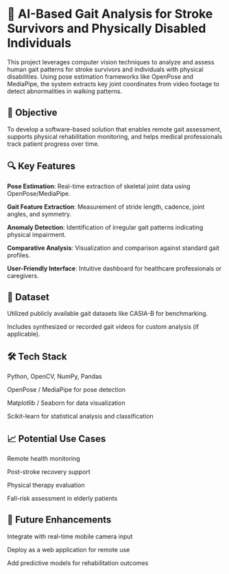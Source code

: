 # **🧠 AI-Based Gait Analysis for Stroke Survivors and Physically Disabled Individuals**
This project leverages computer vision techniques to analyze and assess human gait patterns for stroke survivors and individuals with physical disabilities. Using pose estimation frameworks like OpenPose and MediaPipe, the system extracts key joint coordinates from video footage to detect abnormalities in walking patterns.

## **🏥 Objective**
To develop a software-based solution that enables remote gait assessment, supports physical rehabilitation monitoring, and helps medical professionals track patient progress over time.

## **🔍 Key Features**
**Pose Estimation**: Real-time extraction of skeletal joint data using OpenPose/MediaPipe.

**Gait Feature Extraction**: Measurement of stride length, cadence, joint angles, and symmetry.

**Anomaly Detection**: Identification of irregular gait patterns indicating physical impairment.

**Comparative Analysis**: Visualization and comparison against standard gait profiles.

**User-Friendly Interface**: Intuitive dashboard for healthcare professionals or caregivers.

## **📁 Dataset**
Utilized publicly available gait datasets like CASIA-B for benchmarking.

Includes synthesized or recorded gait videos for custom analysis (if applicable).

## ****🛠️ Tech Stack****
Python, OpenCV, NumPy, Pandas

OpenPose / MediaPipe for pose detection

Matplotlib / Seaborn for data visualization

Scikit-learn for statistical analysis and classification

## ****📈 Potential Use Cases****
Remote health monitoring

Post-stroke recovery support

Physical therapy evaluation

Fall-risk assessment in elderly patients

## ****📌 Future Enhancements****
Integrate with real-time mobile camera input

Deploy as a web application for remote use

Add predictive models for rehabilitation outcomes
